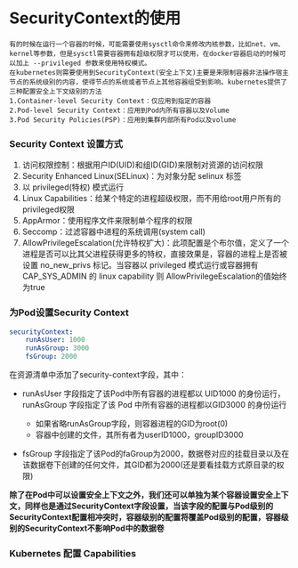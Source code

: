 # SecurityContext的使用

```
有的时候在运行一个容器的时候，可能需要使用sysctl命令来修改内核参数，比如net、vm、kernel等参数，但是sysctl需要容器拥有超级权限才可以使用，在docker容器启动的时候可以加上 --privileged 参数来使用特权模式。
在kubernetes则需要使用到SecurityContext(安全上下文)主要是来限制容器非法操作宿主节点的系统级别的内容，使得节点的系统或者节点上其他容器组受到影响。kubernetes提供了三种配置安全上下文级别的方法
1.Container-level Security Context：仅应用到指定的容器
2.Pod-level Security Context：应用到Pod内所有容器以及Volume
3.Pod Security Policies(PSP)：应用到集群内部所有Pod以及volume
```

### Security Context 设置方式

1. 访问权限控制：根据用户ID(UID)和组ID(GID)来限制对资源的访问权限
2. Security Enhanced Linux(SELinux)：为对象分配 selinux 标签
3. 以 privileged(特权) 模式运行
4. Linux Capabilities：给某个特定的进程超级权限，而不用给root用户所有的privileged权限
5. AppArmor：使用程序文件来限制单个程序的权限
6. Seccomp：过滤容器中进程的系统调用(system call)
7. AllowPrivilegeEscalation(允许特权扩大)：此项配置是个布尔值，定义了一个进程是否可以比其父进程获得更多的特权，直接效果是，容器的进程上是否被设置 no_new_privs 标记。当容器以 privileged 模式运行或容器拥有 CAP_SYS_ADMIN 的 linux capability 则 AllowPrivilegeEscalation的值始终为true



### 为Pod设置Security Context

```yaml
securityContext:
	runAsUser: 1000
	runAsGroup: 3000
	fsGroup: 2000
```

在资源清单中添加了security-context字段，其中：

- runAsUser 字段指定了该Pod中所有容器的进程都以 UID1000 的身份运行，runAsGroup 字段指定了该 Pod 中所有容器的进程都以GID3000 的身份运行
  - 如果省略runAsGroup字段，则容器进程的GID为root(0)
  - 容器中创建的文件，其所有者为userID1000，groupID3000

- fsGroup 字段指定了该Pod的faGroup为2000，数据卷对应的挂载目录以及在该数据卷下创建的任何文件，其GID都为2000(还是要看挂载方式原目录的权限)

**除了在Pod中可以设置安全上下文之外，我们还可以单独为某个容器设置安全上下文，同样也是通过SecurityContext字段设置，当该字段的配置与Pod级别的SecurityContext配置相冲突时，容器级别的配置将覆盖Pod级别的配置，容器级别的SecurityContext不影响Pod中的数据卷**



### Kubernetes 配置 Capabilities





































































